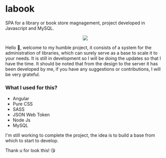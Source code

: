 # labook
SPA for a library or book store magnagement, project developed in Javascript and MySQL.


<p align="center">
  <img src="https://i.imgur.com/SnMNsZx.jpg">
</p>

Hello :hand_over_mouth:, welcome to my humble project, it consists of a system for the administration of libraries, which can surely serve as a base to scale it to your needs.
It is still in development so I will be doing the updates so that I have the time. It should be noted that from the design to the server it has been developed by me, if you have any suggestions or contributions, I will be very grateful.

### What I used for this?

- Angular
- Pure CSS
- SASS
- JSON Web Token
- Node Js
- MySQL

I'm still working to complete the project, the idea is to build a base from which to start to develop.

Thank u for look this! :kissing_heart:
